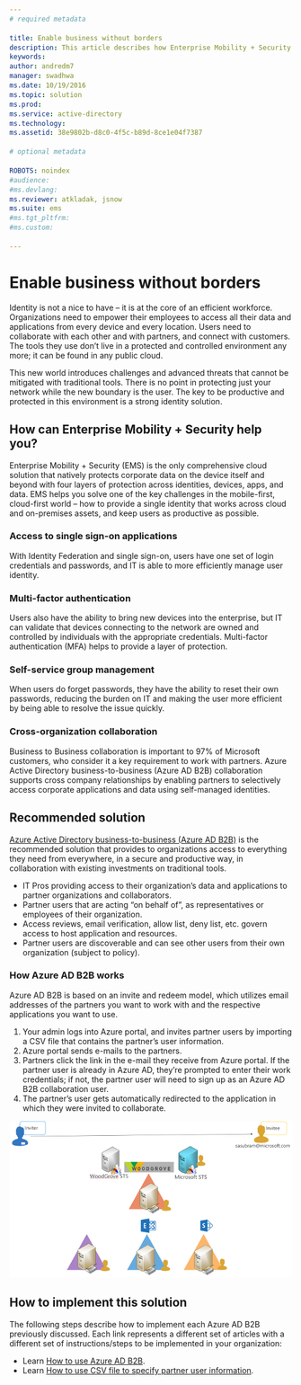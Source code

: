 ```yaml
---
# required metadata

title: Enable business without borders
description: This article describes how Enterprise Mobility + Security can be used to provide a single identity that works across cloud and on-premises assets, and keeps users as productive as possible by leveraging tools within Azure Active Directory.
keywords:
author: andredm7
manager: swadhwa
ms.date: 10/19/2016
ms.topic: solution
ms.prod:
ms.service: active-directory
ms.technology:
ms.assetid: 38e9802b-d8c0-4f5c-b89d-8ce1e04f7387

# optional metadata

ROBOTS: noindex
#audience:
#ms.devlang:
ms.reviewer: atkladak, jsnow
ms.suite: ems
#ms.tgt_pltfrm:
#ms.custom:

---
```


# Enable business without borders
Identity is not a nice to have – it is at the core of an efficient workforce. Organizations need to empower their employees to access all their data and applications from every device and every location. Users need to collaborate with each other and with partners, and connect with customers. The tools they use don’t live in a protected and controlled environment any more; it can be found in any public cloud.

This new world introduces challenges and advanced threats that cannot be mitigated with traditional tools. There is no point in protecting just your network while the new boundary is the user. The key to be productive and protected in this environment is a strong identity solution.

## How can Enterprise Mobility + Security help you?
Enterprise Mobility + Security (EMS) is the only comprehensive cloud solution that natively protects corporate data on the device itself and beyond with four layers of protection across identities, devices, apps, and data. EMS helps you solve one of the key challenges in the mobile-first, cloud-first world – how to provide a single identity that works across cloud and on-premises assets, and keep users as productive as possible.

### Access to single sign-on applications
With Identity Federation and single sign-on, users have one set of login credentials and passwords, and IT is able to more efficiently manage user identity.
### Multi-factor authentication
Users also have the ability to bring new devices into the enterprise, but IT can validate that devices connecting to the network are owned and controlled by individuals with the appropriate credentials. Multi-factor authentication (MFA) helps to provide a layer of protection.
### Self-service group management
When users do forget passwords, they have the ability to reset their own passwords, reducing the burden on IT and making the user more efficient by being able to resolve the issue quickly.
### Cross-organization collaboration
Business to Business collaboration is important to 97% of Microsoft customers, who consider it a key requirement to work with partners. Azure Active Directory business-to-business (Azure AD B2B) collaboration supports cross company relationships by enabling partners to selectively access corporate applications and data using self-managed identities.

## Recommended solution
[Azure Active Directory business-to-business (Azure AD B2B)](https://azure.microsoft.com/documentation/articles/active-directory-b2b-what-is-azure-ad-b2b/) is the recommended solution that provides to organizations access to everything they need from everywhere, in a secure and productive way, in collaboration with existing investments on traditional tools.
- IT Pros providing access to their organization’s data and applications to partner organizations and collaborators.
- Partner users that are acting “on behalf of”, as representatives or employees of their organization.
- Access reviews, email verification, allow list, deny list, etc. govern access to host application and resources.
- Partner users are discoverable and can see other users from their own organization (subject to policy).

### How Azure AD B2B works

Azure AD B2B is based on an invite and redeem model, which utilizes email addresses of the partners you want to work with and the respective applications you want to use.

1. Your admin logs into Azure portal, and invites partner users by importing a CSV file that contains the partner’s user information.
2. Azure portal sends e-mails to the partners.
3. Partners click the link in the e-mail they receive from Azure portal. If the partner user is already in Azure AD,  they’re prompted to enter their work credentials; if not, the partner user will need to sign up as an Azure AD B2B collaboration user.
4. The partner’s user gets automatically redirected to the application in which they were invited to collaborate.



![Graphic showing the process in which a partner user is invited to collaborate through Azure AD B2B.](./media/enable-business-without-borders/enable-business-without-borders-fig1.png)

## How to implement this solution
The following steps describe how to implement each Azure AD B2B previously discussed. Each link represents a different set of articles with a different set of instructions/steps to be implemented in your organization:
- Learn [How to use Azure AD B2B](https://azure.microsoft.com/documentation/articles/active-directory-b2b-detailed-walkthrough/).
- Learn [How to use CSV file to specify partner user information](https://azure.microsoft.com/en-us/documentation/articles/active-directory-b2b-references-csv-file-format/).
